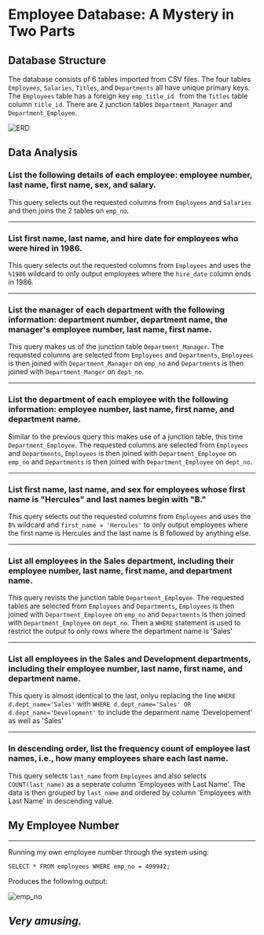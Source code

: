# Employee Database: A Mystery in Two Parts

## Database Structure
The database consists of 6 tables imported from CSV files. The four tables `Employees`, `Salaries`, `Titles`, and `Departments` all have unique primary keys. The `Employees` table has a foreign key `emp_title_id ` from the `Titles` table column `title_id`. There are 2 junction tables `Department_Manager` and `Department_Employee`.


![ERD](https://raw.githubusercontent.com/Crazyspaceman-hd/sql-challenge/main/images/SQL_ERD.PNG)



## Data Analysis
### List the following details of each employee: employee number, last name, first name, sex, and salary.
This query selects out the requested columns from `Employees` and `Salaries` and then joins the 2 tables on `emp_no`.
___
### List first name, last name, and hire date for employees who were hired in 1986.
This query selects out the requested columns from `Employees` and uses the `%1986` wildcard to only output employees where the `hire_date` column ends in 1986.
___
### List the manager of each department with the following information: department number, department name, the manager's employee number, last name, first name.
This query makes us of the junction table `Department_Manager`. The requested columns are selected from `Employees` and `Departments`, `Employees` is then joined with `Department_Manager` on `emp_no` and `Departments` is then joined with `Department_Manger` on `dept_no`.
___
### List the department of each employee with the following information: employee number, last name, first name, and department name.
Similar to the previous query this makes use of a junction table, this time `Department_Employee`. The requested columns are selected from `Employees` and `Departments`, `Employees` is then joined with `Department_Employee` on `emp_no` and `Departments` is then joined with `Department_Employee` on `dept_no`.
___
### List first name, last name, and sex for employees whose first name is "Hercules" and last names begin with "B."
This query selects out the requested columns from `Employees` and uses the `B%` wildcard and `first_name = 'Hercules'`  to only output employees where the first name is Hercules and the last name is B followed by anything else.
___
### List all employees in the Sales department, including their employee number, last name, first name, and department name.

This query revists the junction table `Department_Employee`. The requested tables are selected from `Employees` and `Departments`, `Employees` is then joined with `Department_Employee` on `emp_no` and `Departments` is then joined with `Department_Employee` on `dept_no`. Then a `WHERE` statement is used to restrict the output to only rows where the department name is 'Sales'
___
### List all employees in the Sales and Development departments, including their employee number, last name, first name, and department name.

This query is almost identical to the last, onlyu replacing the line `WHERE d.dept_name='Sales'` with `WHERE d.dept_name='Sales' OR d.dept_name='Development'` to include the deparment name 'Developement' as well as 'Sales'
___
### In descending order, list the frequency count of employee last names, i.e., how many employees share each last name.
This query selects `last_name` from `Employees` and also selects `COUNT(last_name)` as a seperate column 'Employees with Last Name'.  The data is then grouped by `last_name` and ordered by column 'Employees with Last Name' in descending value.


## My Employee Number
___
Running my own employee number through the system using:

`SELECT * FROM employees WHERE emp_no = 499942;`

Produces the following output:

![emp_no](https://raw.githubusercontent.com/Crazyspaceman-hd/sql-challenge/main/images/emp_no.PNG)
## ***Very amusing.***
